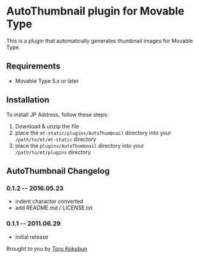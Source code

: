 # AutoThumbnail plugin for Movable Type

This is a plugin that automatically generates thumbnail images for Movable Type.

## Requirements

* Movable Type 5.x or later

## Installation

To install JP Address, follow these steps:

1. Download & unzip the file
2. place the `mt-static/plugins/AutoThumbnail` directory into your `/path/to/mt/mt-static` directory
3. place the `plugins/AutoThumbnail` directory into your `/path/to/mt/plugins` directory

## AutoThumbnail Changelog

### 0.1.2 -- 2016.05.23

* indent charactor converted
* add README.md / LICENSE.txt

### 0.1.1 -- 2011.06.29

* Initial release

Brought to you by [Toru Kokubun](https://github.com/dreamseeker)
